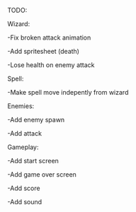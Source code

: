 TODO:


Wizard:

-Fix broken attack animation

-Add spritesheet (death)

-Lose health on enemy attack


Spell:

-Make spell move indepently from wizard


Enemies:

-Add enemy spawn

-Add attack


Gameplay:

-Add start screen

-Add game over screen

-Add score

-Add sound
